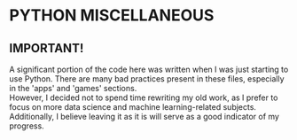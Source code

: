 # PYTHON MISCELLANEOUS
## IMPORTANT!
A significant portion of the code here was written when I was just starting to use Python. 
There are many bad practices present in these files, especially in the 'apps' and 'games' sections. 
<br>However, I decided not to spend time rewriting my old work, as I prefer to focus on more data science and machine learning-related subjects. 
Additionally, I believe leaving it as it is will serve as a good indicator of my progress.
